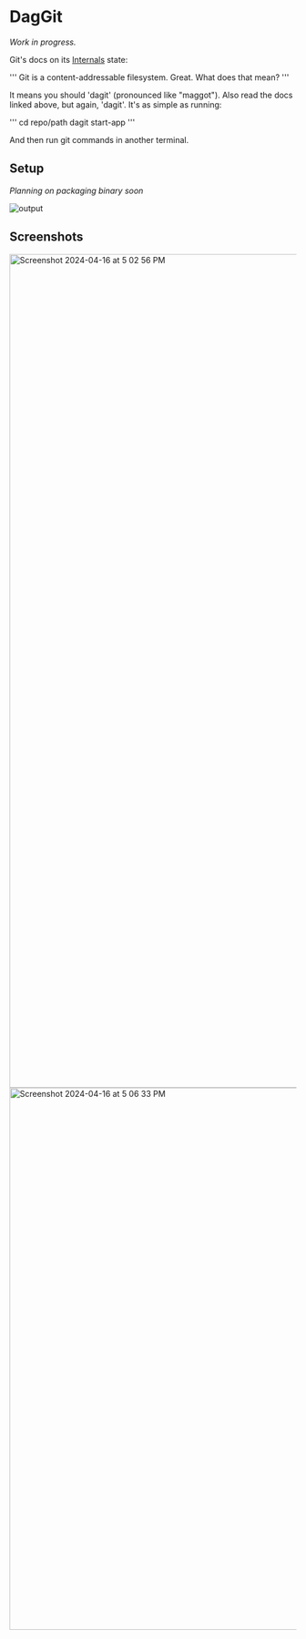 # DagGit
*Work in progress.*

Git's docs on its [Internals](https://git-scm.com/book/en/v2/Git-Internals-Git-Objects)
state:

'''
Git is a content-addressable filesystem. Great. What does that mean?
'''

It means you should 'dagit' (pronounced like "maggot"). Also read the docs linked above, but
again, 'dagit'. It's as simple as running:

'''
cd repo/path
dagit start-app
'''

And then run git commands in another terminal.

## Setup

*Planning on packaging binary soon*

![output](https://github.com/jdoiro3/DaGit/assets/57968347/dd27aba3-d0f8-4ef3-a45d-b3a6d3d47e83)

## Screenshots

<img width="1464" alt="Screenshot 2024-04-16 at 5 02 56 PM" src="https://github.com/jdoiro3/DaGit/assets/57968347/0ae1c50f-e4af-406b-9ca8-02a13a8001de">

<img width="952" alt="Screenshot 2024-04-16 at 5 06 33 PM" src="https://github.com/jdoiro3/DaGit/assets/57968347/77523d09-f5aa-40e0-a054-3edf1f45bd64">
